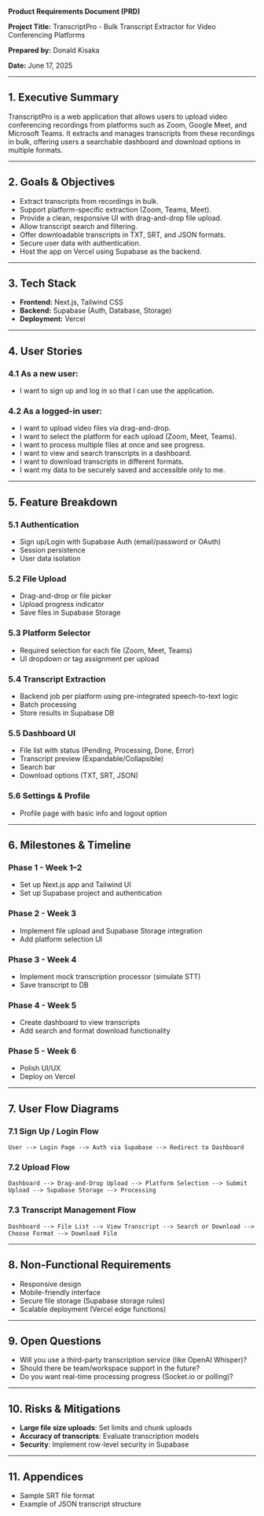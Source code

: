 **Product Requirements Document (PRD)**

**Project Title:**
TranscriptPro - Bulk Transcript Extractor for Video Conferencing Platforms

**Prepared by:** Donald Kisaka

**Date:** June 17, 2025

---

## 1. **Executive Summary**

TranscriptPro is a web application that allows users to upload video conferencing recordings from platforms such as Zoom, Google Meet, and Microsoft Teams. It extracts and manages transcripts from these recordings in bulk, offering users a searchable dashboard and download options in multiple formats.

---

## 2. **Goals & Objectives**

* Extract transcripts from recordings in bulk.
* Support platform-specific extraction (Zoom, Teams, Meet).
* Provide a clean, responsive UI with drag-and-drop file upload.
* Allow transcript search and filtering.
* Offer downloadable transcripts in TXT, SRT, and JSON formats.
* Secure user data with authentication.
* Host the app on Vercel using Supabase as the backend.

---

## 3. **Tech Stack**

* **Frontend:** Next.js, Tailwind CSS
* **Backend:** Supabase (Auth, Database, Storage)
* **Deployment:** Vercel

---

## 4. **User Stories**

### 4.1 As a new user:

* I want to sign up and log in so that I can use the application.

### 4.2 As a logged-in user:

* I want to upload video files via drag-and-drop.
* I want to select the platform for each upload (Zoom, Meet, Teams).
* I want to process multiple files at once and see progress.
* I want to view and search transcripts in a dashboard.
* I want to download transcripts in different formats.
* I want my data to be securely saved and accessible only to me.

---

## 5. **Feature Breakdown**

### 5.1 Authentication

* Sign up/Login with Supabase Auth (email/password or OAuth)
* Session persistence
* User data isolation

### 5.2 File Upload

* Drag-and-drop or file picker
* Upload progress indicator
* Save files in Supabase Storage

### 5.3 Platform Selector

* Required selection for each file (Zoom, Meet, Teams)
* UI dropdown or tag assignment per upload

### 5.4 Transcript Extraction

* Backend job per platform using pre-integrated speech-to-text logic
* Batch processing
* Store results in Supabase DB

### 5.5 Dashboard UI

* File list with status (Pending, Processing, Done, Error)
* Transcript preview (Expandable/Collapsible)
* Search bar
* Download options (TXT, SRT, JSON)

### 5.6 Settings & Profile

* Profile page with basic info and logout option

---

## 6. **Milestones & Timeline**

### Phase 1 - Week 1–2

* Set up Next.js app and Tailwind UI
* Set up Supabase project and authentication

### Phase 2 - Week 3

* Implement file upload and Supabase Storage integration
* Add platform selection UI

### Phase 3 - Week 4

* Implement mock transcription processor (simulate STT)
* Save transcript to DB

### Phase 4 - Week 5

* Create dashboard to view transcripts
* Add search and format download functionality

### Phase 5 - Week 6

* Polish UI/UX
* Deploy on Vercel

---

## 7. **User Flow Diagrams**

### 7.1 Sign Up / Login Flow

```
User --> Login Page --> Auth via Supabase --> Redirect to Dashboard
```

### 7.2 Upload Flow

```
Dashboard --> Drag-and-Drop Upload --> Platform Selection --> Submit Upload --> Supabase Storage --> Processing
```

### 7.3 Transcript Management Flow

```
Dashboard --> File List --> View Transcript --> Search or Download --> Choose Format --> Download File
```

---

## 8. **Non-Functional Requirements**

* Responsive design
* Mobile-friendly interface
* Secure file storage (Supabase storage rules)
* Scalable deployment (Vercel edge functions)

---

## 9. **Open Questions**

* Will you use a third-party transcription service (like OpenAI Whisper)?
* Should there be team/workspace support in the future?
* Do you want real-time processing progress (Socket.io or polling)?

---

## 10. **Risks & Mitigations**

* **Large file size uploads**: Set limits and chunk uploads
* **Accuracy of transcripts**: Evaluate transcription models
* **Security**: Implement row-level security in Supabase

---

## 11. **Appendices**

* Sample SRT file format
* Example of JSON transcript structure
